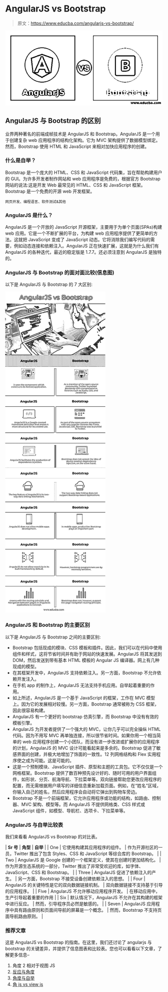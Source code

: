 # AngularJS vs Bootstrap

> 原文：<https://www.educba.com/angularjs-vs-bootstrap/>

![AngularJS vs Bootstrap](img/a50644417a0f17eff5c6689f9829e14d.png)



## AngularJS 与 Bootstrap 的区别

业界两种著名的前端成帧技术是 AngularJS 和 Bootstrap。AngularJS 是一个用于创建复杂 web 应用程序的结构化架构。它为 MVC 架构提供了数据模型绑定。然而，Bootstrap 使用 HTML 和 JavaScript 来相对加快应用程序的创建。

### 什么是自举？

Bootstrap 是一个庞大的 HTML、CSS 和 JavaScript 代码集，旨在帮助构建用户的 GUI。为许多开发者制作网站和 web 应用程序是免费的，根据官方 Bootstrap 网站的说法:这是开发 Web 最常见的 HTML、CSS 和 JavaScript 框架。Bootstrap 是一个免费的开源 web 开发框架。

<small>网页开发、编程语言、软件测试&其他</small>

### AngularJS 是什么？

AngularJS 是一个开放的 JavaScript 开源框架，主要用于为单个页面(SPAs)构建 web 应用。它是一个不断扩展的平台，为构建 web 应用程序提供了更简单的方法。这就把 JavaScript 变成了 JavaScript 动态。它将消除我们编写代码的需要，例如动态连接和依赖注入。AngularJS 正在快速扩展，这就是为什么我们有 AngularJS 的各种迭代，最近的稳定版是 1.7.7。还必须注意到 AngularJS 是独特的。

### AngularJS 与 Bootstrap 的面对面比较(信息图)

以下是 AngularJS 与 Bootstrap 的 7 大区别:

![AngularJS-vs-Bootstrap-info](img/b3461cbbdfad8175b5b275d6529248ad.png)



### AngularJS 和 Bootstrap 的主要区别

以下是 AngularJS 与 Bootstrap 之间的主要区别:

*   Bootstrap 包括现成的模块、CSS 模板和插件。因此，我们可以在代码中使用组件和样式，这将节省时间并有助于网站的快速发展。AngularJS 将其发送到 DOM，然后发送到带有基本 HTML 模板的 Angular JS 编译器。网上有几种现成的模型。
*   在其框架开发中，AngularJS 支持依赖注入。另一方面，Bootstrap 不允许依赖开发注入。
*   在手机 app 的制作上，AngularJS 无法支持手机应用。自举起着重要的作用。
*   如上所述，AngularJS 是一个基于 JavaScript 的框架，工作在 MVC 模型上。因为它的发展相对较慢。另一方面，Bootstrap 通常被称为 CSS 框架，因此很容易构建。
*   AngularJS 有一个更好的 bootstrap 仿真引擎，而 Bootstrap 中没有有效的模板引擎。
*   AngularJS 为开发者提供了一个强大的 MVC，让你几乎可以完全操纵 HTML 代码。因为不用写 MVC 再单独连接，所以很节省时间。如果你用一个相当简单的 web 应用程序创建一个小团队，而没有进一步改进或扩展你的应用程序的计划，AngularJS 的 MVC 设计可能看起来是多余的。Bootstrap 促进了敏感界面的创建，并极大地增加了饰面的一致性。12 列网格结构和 Flex 实用程序使之成为可能。这是可能的。
*   这是一个预制模块、JavaScript 插件、原型和主题的工具包。它不仅仅是一个网格框架。Bootstrap 提供了数百种预先设计好的、随时可用的用户界面组件，如形状、分页、航海导航、下拉菜单等。双向链接帮助您更改应用程序的配置，而无需根据用户填写的详细信息重新加载页面。例如，在“姓名”区域，你输入自己的姓名，然后应用程序会自动将它弹出到购物车旁边。
*   Bootstrap 不是一个前端框架，它允许应用程序或功能的结构，如路由、控制器、MVC 架构、模型等。而 AngularJS 不提供网格类、CSS 样式或 JavaScript 组件，如模型、导航栏、选项卡、下拉菜单等。

### AngularJS 与自举比较表

我们来看看 AngularJS vs Bootstrap 的对比表。

| **Sr 号** | **角型** | **自举** |
| One | 它使用构建其应用程序的组件。 | 作为开源社区的一员，Twitter 推出了包含 Styles、CSS 和 JavaScript 等综合库的 Bootstrap。 |
| Two | AngularJS 是 Google 创建的一个框架定义，使其在创建时更加结构化。 | 作为开源生态系统的一部分，Twitter 推出了非常受欢迎的库，如字体、JavaScript、CSS 和 Bootstrap。 |
| Three | AngularJS 促进了依赖注入的产生。 | 另一方面，Bootstrap 不接受设备创建依赖注入的思想。 |
| Four | AngularJS 的关键特性是它的双向数据链接机制。 | 双向数据链接不支持基于引导的应用程序。 |
| Five | AngularJS 不允许移动应用程序开发。 | 在移动应用中，生产引导起着重要的作用 |
| Six | 默认情况下，AngularJS 不允许在其构建的框架中进行反应。 | 然而，引导程序员必然是敏感的。 |
| Seven | AngularJS 应用程序中具有路由原则和页面间导航的屏幕是一个概念。 | 然而，Bootstrap 不支持页面导航路由原则。 |

### 推荐文章

这是 AngularJS vs Bootstrap 的指南。在这里，我们还讨论了 angularjs 与 bootstrap 的关键差异，并提供了信息图表和比较表。您也可以看看以下文章，了解更多信息–

1.  角度 2 相对于视图 JS
2.  [反应与角度](https://www.educba.com/reactjs-vs-angularjs/)
3.  [角度与自举](https://www.educba.com/angular-vs-bootstrap/)
4.  [角 js vs view js](https://www.educba.com/angular-js-vs-vue-js/)





